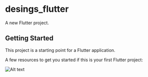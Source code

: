 # desings_flutter

A new Flutter project.

## Getting Started

This project is a starting point for a Flutter application.

A few resources to get you started if this is your first Flutter project:

![Alt text](https://scontent.fhex4-2.fna.fbcdn.net/v/t1.15752-9/102459924_2559861047561185_2787196142002719350_n.jpg?_nc_cat=111&_nc_sid=b96e70&_nc_eui2=AeEYXnvbyQ4N3GlS6K8WP-JbpiUlbnkPonqmJSVueQ-ier9xHuCBlTQmBKw1t3R8XAKn0Cy_Vs47l5nQRdmHpB83&_nc_ohc=iximCtWwyVwAX-vR_oA&_nc_ht=scontent.fhex4-2.fna&oh=2d872d1795c89541cca3d030da624503&oe=5F01B1FB)

